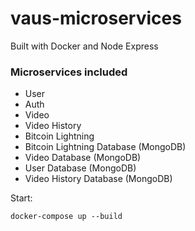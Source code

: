 # vaus-microservices

Built with Docker and Node Express

### Microservices included

- User
- Auth
- Video
- Video History
- Bitcoin Lightning
- Bitcoin Lightning Database (MongoDB)
- Video Database (MongoDB)
- User Database (MongoDB)
- Video History Database (MongoDB)

Start:

```
docker-compose up --build
```
